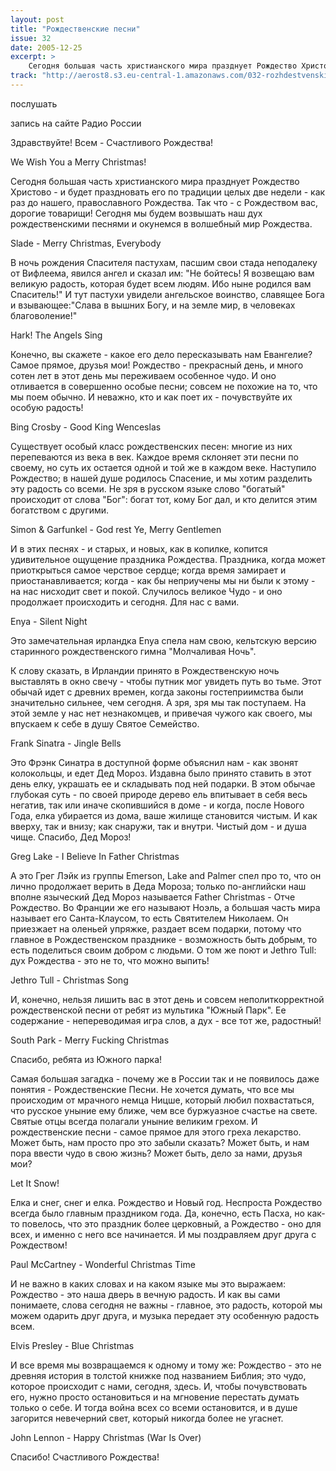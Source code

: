 ```yaml
---
layout: post
title: "Рождественские песни"
issue: 32
date: 2005-12-25
excerpt: >
    Сегодня большая часть христианского мира празднует Рождество Христово - и будет праздновать его по традиции целых две недели - как раз до нашего, православного Рождества. Так что - с Рождеством вас, дорогие товарищи! Сегодня мы будем возвышать наш дух рождественскими песнями и окунемся в волшебный мир Рождества.
track: "http://aerost8.s3.eu-central-1.amazonaws.com/032-rozhdestvenskie-pesni.mp3"
---
```


послушать

запись на сайте Радио России

Здравствуйте! Всем - Счастливого Рождества!

We Wish You a Merry Christmas!

Сегодня большая часть христианского мира празднует Рождество Христово - и будет праздновать его по традиции целых две недели - как раз до нашего, православного Рождества. Так что - с Рождеством вас, дорогие товарищи! Сегодня мы будем возвышать наш дух рождественскими песнями и окунемся в волшебный мир Рождества.

Slade - Merry Christmas, Everybody

В ночь рождения Спасителя пастухам, пасшим свои стада неподалеку от Вифлеема, явился ангел и сказал им: "Не бойтесь! Я возвещаю вам великую радость, которая будет всем людям. Ибо ныне родился вам Спаситель!" И тут пастухи увидели ангельское воинство, славящее Бога и взывающее:"Слава в вышних Богу, и на земле мир, в человеках благоволение!"

Hark! The Angels Sing

Конечно, вы скажете - какое его дело пересказывать нам Евангелие? Самое прямое, друзья мои! Рождество - прекрасный день, и много сотен лет в этот день мы переживаем особенное чудо. И оно отливается в совершенно особые песни; совсем не похожие на то, что мы поем обычно. И неважно, кто и как поет их - почувствуйте их особую радость!

Bing Crosby - Good King Wenceslas

Существует особый класс рождественских песен: многие из них перепеваются из века в век. Каждое время склоняет эти песни по своему, но суть их остается одной и той же в каждом веке. Наступило Рождество; в нашей душе родилось Спасение, и мы хотим разделить эту радость со всеми. Не зря в русском языке слово "богатый" происходит от слова "Бог": богат тот, кому Бог дал, и кто делится этим богатством с другими.

Simon & Garfunkel - God rest Ye, Merry Gentlemen

И в этих песнях - и старых, и новых, как в копилке, копится удивительное ощущение праздника Рождества. Праздника, когда может приоткрыться самое черствое сердце; когда время замирает и приостанавливается; когда - как бы неприучены мы ни были к этому - на нас нисходит свет и покой. Случилось великое Чудо - и оно продолжает происходить и сегодня. Для нас с вами.

Enya - Silent Night

Это замечательная ирландка Enya спела нам свою, кельтскую версию старинного рождественского гимна "Молчаливая Ночь".

К слову сказать, в Ирландии принято в Рождественскую ночь выставлять в окно свечу - чтобы путник мог увидеть путь во тьме. Этот обычай идет с древних времен, когда законы гостеприимства были значительно сильнее, чем сегодня. А зря, зря мы так поступаем. На этой земле у нас нет незнакомцев, и привечая чужого как своего, мы впускаем к себе в душу Святое Семейство.

Frank Sinatra - Jingle Bells

Это Фрэнк Синатра в доступной форме объяснил нам - как звонят колокольцы, и едет Дед Мороз. Издавна было принято ставить в этот день елку, украшать ее и складывать под ней подарки. В этом обычае глубокая суть - по своей природе дерево ель впитывает в себя весь негатив, так или иначе скопившийся в доме - и когда, после Нового Года, елка убирается из дома, ваше жилище становится чистым. И как вверху, так и внизу; как снаружи, так и внутри. Чистый дом - и душа чище. Спасибо, Дед Мороз!

Greg Lake - I Believe In Father Christmas

А это Грег Лэйк из группы Emerson, Lake and Palmer спел про то, что он лично продолжает верить в Деда Мороза; только по-английски наш вполне языческий Дед Мороз называется Father Christmas - Отче Рождество. Во Франции же его называют Ноэль, а большая часть мира называет его Санта-Клаусом, то есть Святителем Николаем. Он приезжает на оленьей упряжке, раздает всем подарки, потому что главное в Рождественском празднике - возможность быть добрым, то есть поделиться своим добром с людьми. О том же поют и Jethro Tull: дух Рождества - это не то, что можно выпить!

Jethro Tull - Christmas Song

И, конечно, нельзя лишить вас в этот день и совсем неполиткорректной рождественской песни от ребят из мультика "Южный Парк". Ее содержание - непереводимая игра слов, а дух - все тот же, радостный!

South Park - Merry Fucking Christmas

Спасибо, ребята из Южного парка!

Самая большая загадка - почему же в России так и не появилось даже понятия - Рождественские Песни. Не хочется думать, что все мы происходим от мрачного немца Ницше, который любил похвастаться, что русское уныние ему ближе, чем все буржуазное счастье на свете. Святые отцы всегда полагали уныние великим грехом. И рождественские песни - самое прямое для этого греха лекарство. Может быть, нам просто про это забыли сказать? Может быть, и нам пора ввести чудо в свою жизнь? Может быть, дело за нами, друзья мои?

Let It Snow!

Елка и снег, снег и елка. Рождество и Новый год. Неспроста Рождество всегда было главным праздником года. Да, конечно, есть Пасха, но как-то повелось, что это праздник более церковный, а Рождество - оно для всех, и именно с него все начинается. И мы поздравляем друг друга с Рождеством!

Paul McCartney - Wonderful Christmas Time

И не важно в каких словах и на каком языке мы это выражаем: Рождество - это наша дверь в вечную радость. И как вы сами понимаете, слова сегодня не важны - главное, это радость, которой мы можем одарить друг друга, и музыка передает эту особенную радость всем.

Elvis Presley - Blue Christmas

И все время мы возвращаемся к одному и тому же: Рождество - это не древняя история в толстой книжке под названием Библия; это чудо, которое происходит с нами, сегодня, здесь. И, чтобы почувствовать его, нужно просто остановиться и на мгновение перестать думать только о себе. И тогда война всех со всеми остановится, и в душе загорится невечерний свет, который никогда более не угаснет.

John Lennon - Happy Christmas (War Is Over)

Спасибо! Счастливого Рождества!
